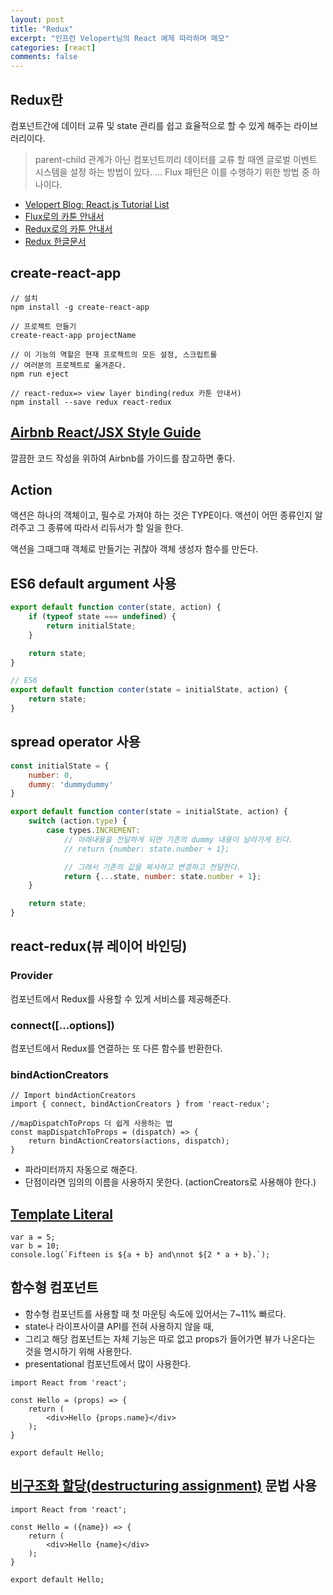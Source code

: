 ```yaml
---
layout: post
title: "Redux"
excerpt: "인프런 Velopert님의 React 예제 따라하며 메모"
categories: [react]
comments: false
---
```


## Redux란
컴포넌트간에 데이터 교류 및 state 관리를 쉽고 효율적으로 할 수 있게 해주는 라이브러리이다.

> parent-child 관계가 아닌 컴포넌트끼리 데이터를 교류 할 때엔 글로벌 이벤트 시스템을 설정 하는 방법이 있다. … Flux 패턴은 이를 수행하기 위한 방법 중 하나이다.

- [Velopert Blog: React.js Tutorial List](https://velopert.com/reactjs-tutorials)
- [Flux로의 카툰 안내서](http://bestalign.github.io/2015/10/06/cartoon-guide-to-flux/)
- [Redux로의 카툰 안내서](http://bestalign.github.io/2015/10/26/cartoon-intro-to-redux/)
- [Redux 한글문서](https://deminoth.github.io/redux/)

## create-react-app

```
// 설치
npm install -g create-react-app

// 프로젝트 만들기
create-react-app projectName

// 이 기능의 역할은 현재 프로젝트의 모든 설정, 스크립트를 
// 여러분의 프로젝트로 옮겨준다.
npm run eject
```

```
// react-redux=> view layer binding(redux 카툰 안내서)
npm install --save redux react-redux
```

## [Airbnb React/JSX Style Guide](https://github.com/airbnb/javascript/tree/master/react)
깔끔한 코드 작성을 위하여 Airbnb를 가이드를 참고하면 좋다.

## Action
액션은 하나의 객체이고, 필수로 가져야 하는 것은 TYPE이다. 
액션이 어떤 종류인지 알려주고 그 종류에 따라서 리듀서가 할 일을 한다.

액션을 그때그때 객체로 만들기는 귀찮아 객체 생성자 함수를 만든다.

## ES6 default argument 사용

```javascript
export default function conter(state, action) {
    if (typeof state === undefined) {
        return initialState;
    }

    return state;
}

// ES6
export default function conter(state = initialState, action) {
    return state;
}
```

## spread operator 사용

```javascript
const initialState = {
    number: 0,
    dummy: 'dummydummy'
}

export default function conter(state = initialState, action) {
    switch (action.type) {
        case types.INCREMENT:
            // 아래내용을 전달하게 되면 기존의 dummy 내용이 날라가게 된다.
            // return {number: state.number + 1};

            // 그래서 기존의 값을 복사하고 변경하고 전달한다.
            return {...state, number: state.number + 1};
    }

    return state;
}
```

## react-redux(뷰 레이어 바인딩)

### Provider
컴포넌트에서 Redux를 사용할 수 있게 서비스를 제공해준다.

### connect([...options])
컴포넌트에서 Redux를 연결하는 또 다른 함수를 반환한다.

### bindActionCreators

```
// Import bindActionCreators
import { connect, bindActionCreators } from 'react-redux';

//mapDispatchToProps 더 쉽게 사용하는 법
const mapDispatchToProps = (dispatch) => {
    return bindActionCreators(actions, dispatch);
}
```

- 파라미터까지 자동으로 해준다.
- 단점이라면 임의의 이름을 사용하지 못한다. (actionCreators로 사용해야 한다.)

## [Template Literal](https://developer.mozilla.org/ko/docs/Web/JavaScript/Reference/Template_literals)

```
var a = 5;
var b = 10;
console.log(`Fifteen is ${a + b} and\nnot ${2 * a + b}.`);
```

## 함수형 컴포넌트
- 함수형 컴포넌트를 사용할 때 첫 마운팅 속도에 있어서는 7~11% 빠르다.
- state나 라이프사이클 API를 전혀 사용하지 않을 때,
- 그리고 해당 컴포넌트는 자체 기능은 따로 없고 props가 들어가면 뷰가 나온다는 것을 명시하기 위해 사용한다.
- presentational 컴포넌트에서 많이 사용한다.

```
import React from 'react';

const Hello = (props) => {
    return (
        <div>Hello {props.name}</div>
    );
}

export default Hello;
```

## [비구조화 할당(destructuring assignment)](https://developer.mozilla.org/ko/docs/Web/JavaScript/Reference/Operators/Destructuring_assignment) 문법 사용

```
import React from 'react';

const Hello = ({name}) => {
    return (
        <div>Hello {name}</div>
    );
}

export default Hello;
```